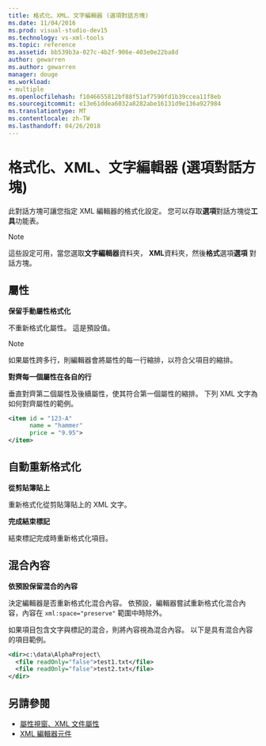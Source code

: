 ```yaml
---
title: 格式化、XML、文字編輯器 (選項對話方塊)
ms.date: 11/04/2016
ms.prod: visual-studio-dev15
ms.technology: vs-xml-tools
ms.topic: reference
ms.assetid: bb539b3a-027c-4b2f-906e-403e0e22ba8d
author: gewarren
ms.author: gewarren
manager: douge
ms.workload:
- multiple
ms.openlocfilehash: f1046655812bf88f51af7590fd1b39ccea11f8eb
ms.sourcegitcommit: e13e61ddea6032a8282abe16131d9e136a927984
ms.translationtype: MT
ms.contentlocale: zh-TW
ms.lasthandoff: 04/26/2018
---
```

# <a name="formatting-xml-text-editor-options-dialog-box"></a>格式化、XML、文字編輯器 (選項對話方塊)

此對話方塊可讓您指定 XML 編輯器的格式化設定。 您可以存取**選項**對話方塊從**工具**功能表。

> [!NOTE]
> 這些設定可用，當您選取**文字編輯器**資料夾， **XML**資料夾，然後**格式**選項**選項**  對話方塊。

## <a name="attributes"></a>屬性
 **保留手動屬性格式化**

 不重新格式化屬性。 這是預設值。

> [!NOTE]
> 如果屬性跨多行，則編輯器會將屬性的每一行縮排，以符合父項目的縮排。

 **對齊每一個屬性在各自的行**

 垂直對齊第二個屬性及後續屬性，使其符合第一個屬性的縮排。 下列 XML 文字為如何對齊屬性的範例。

```xml
<item id = "123-A"
      name = "hammer"
      price = "9.95">
</item>
```

## <a name="auto-reformat"></a>自動重新格式化
 **從剪貼簿貼上**

 重新格式化從剪貼簿貼上的 XML 文字。

 **完成結束標記**

 結束標記完成時重新格式化項目。

## <a name="mixed-content"></a>混合內容
 **依預設保留混合的內容**

 決定編輯器是否重新格式化混合內容。 依預設，編輯器嘗試重新格式化混合內容，內容在 `xml:space="preserve"` 範圍中時除外。

 如果項目包含文字與標記的混合，則將內容視為混合內容。 以下是具有混合內容的項目範例。

```xml
<dir>c:\data\AlphaProject\
  <file readOnly="false">test1.txt</file>
  <file readOnly="false">test2.txt</file>
</dir>
```

## <a name="see-also"></a>另請參閱

- [屬性視窗、XML 文件屬性](../xml-tools/xml-document-properties-properties-window.md)
- [XML 編輯器元件](../xml-tools/xml-editor-components.md)
